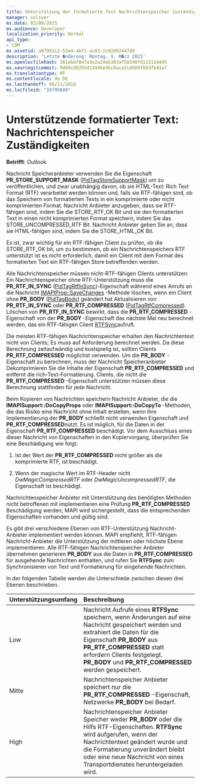```yaml
---
title: Unterstützung der formatierte Text Nachrichtenspeicher Zuständigkeiten
manager: soliver
ms.date: 03/09/2015
ms.audience: Developer
localization_priority: Normal
api_type:
- COM
ms.assetid: a97993c2-52e4-4b71-ac03-2c02d82447d8
description: 'Letzte �nderung: Montag, 9. M�rz 2015'
ms.openlocfilehash: 301ebbf8e7a3e2a2deb303af5b198fd11511d495
ms.sourcegitcommit: 9d60cd82b5413446e5bc8ace2cd689f683fb41a7
ms.translationtype: MT
ms.contentlocale: de-DE
ms.lasthandoff: 06/11/2018
ms.locfileid: "19795649"
---
```

# <a name="supporting-formatted-text-message-store-responsibilities"></a>Unterstützende formatierter Text: Nachrichtenspeicher Zuständigkeiten

  
  
**Betrifft**: Outlook 
  
Nachricht Speicheranbieter verwenden Sie die Eigenschaft **PR_STORE_SUPPORT_MASK** ([PidTagStoreSupportMask](pidtagstoresupportmask-canonical-property.md)) um zu veröffentlichen, und zwar unabhängig davon, ob sie HTML-Text: Rich Text Format (RTF) verarbeitet werden können und, falls sie RTF-fähigen sind, ob das Speichern von formatierten Texts in ein komprimierte oder nicht komprimierten Format. Nachricht Anbieter anzugeben, dass sie RTF-fähigen sind, indem Sie die STORE_RTF_OK Bit und sie den formatierten Text in einen nicht komprimierten Format speichern, indem Sie das STORE_UNCOMPRESSED_RTF Bit. Nachricht Anbieter geben Sie an, dass sie HTML-fähigen sind, indem Sie die STORE_HTML_OK Bit.
  
Es ist, zwar wichtig für ein RTF-fähigen Client zu prüfen, ob die STORE_RTF_OK bit, um zu bestimmen, ob ein Nachrichtenspeichers RTF unterstützt ist es nicht erforderlich, damit ein Client mit dem Format des formatierten Text ein RTF-fähigen Store betreffenden werden. 
  
Alle Nachrichtenspeicher müssen nicht-RTF-fähigen Clients unterstützen. Ein Nachrichtenspeicher ohne RTF-Unterstützung muss die **PR_RTF_IN_SYNC** ([PidTagRtfInSync](pidtagrtfinsync-canonical-property.md))-Eigenschaft während eines Anrufs an die Nachricht [IMAPIProp::SaveChanges](imapiprop-savechanges.md) -Methode löschen, wenn ein Client ohne **PR_BODY** ([PidTagBody](pidtagbody-canonical-property.md)) geändert hat Aktualisieren von **PR_RTF_IN_SYNC** oder **PR_RTF_COMPRESSED** ([PidTagRtfCompressed](pidtagrtfcompressed-canonical-property.md)). Löschen von **PR_RTF_IN_SYNC** bewirkt, dass die **PR_RTF_COMPRESSED** -Eigenschaft von der **PR_BODY** -Eigenschaft das nächste Mal neu berechnet werden, das ein RTF-fähigen Client [RTFSync](rtfsync.md)aufruft. 
  
Die meisten RTF-fähigen Nachrichtenspeicher erhalten den Nachrichtentext nicht von Clients; Es muss auf Anforderung berechnet werden. Da diese Berechnung zeitaufwändig und kostspielig ist, sollten Clients **PR_RTF_COMPRESSED** möglichst verwenden. Um die **PR_BODY** -Eigenschaft zu berechnen, muss der Nachricht Speicheranbieter Dekomprimieren Sie die Inhalte der Eigenschaft **PR_RTF_COMPRESSED** und entfernt die rich-Text-Formatierung. Clients, die nicht die **PR_RTF_COMPRESSED** -Eigenschaft unterstützen müssen diese Berechnung stattfinden für jede Nachricht. 
  
Beim Kopieren von Nachrichten speichern Nachricht Anbieter, die die **IMAPISupport::DoCopyProps** oder **IMAPISupport::DoCopyTo** -Methoden, die das Risiko eine Nachricht ohne Inhalt erstellen, wenn ihre Implementierung der **PR_BODY** schließt nicht verwenden Eigenschaft und **PR_RTF_COMPRESSED**nutzt. Es ist möglich, für die Daten in der Eigenschaft **PR_RTF_COMPRESSED** beschädigt. Vor dem Ausschluss eines dieser Nachricht von Eigenschaften in den Kopiervorgang, überprüfen Sie eine Beschädigung wie folgt: 
  
1. Ist der Wert der **PR_RTF_COMPRESSED** nicht größer als die komprimierte RTF, ist beschädigt. 
    
2. Wenn der magische Wert im RTF-Header nicht _DwMagicCompressedRTF_ oder _DwMagicUncompressedRTF_, die Eigenschaft ist beschädigt.
    
Nachrichtenspeicher Anbieter mit Unterstützung des benötigten Methoden nicht betroffenen mit implementieren eine Prüfung **PR_RTF_COMPRESSED** Beschädigung werden; MAPI wird sichergestellt, dass die entsprechenden Eigenschaften vorhanden und gültig sind. 
  
Es gibt drei verschiedene Ebenen von RTF-Unterstützung Nachricht-Anbieter implementiert werden können. MAPI empfiehlt, RTF-fähigen Nachricht-Anbieter die Unterstützung der mittleren oder höchste Ebene implementieren. Alle RTF-fähigen Nachrichtenspeicher Anbieter übernehmen generieren **PR_BODY** aus die Daten in **PR_RTF_COMPRESSED** für ausgehende Nachrichten enthalten, und rufen Sie **RTFSync** zum Synchronisieren von Text und Formatierung für eingehende Nachrichten. 
  
In der folgenden Tabelle werden die Unterschiede zwischen diesen drei Ebenen beschrieben. 
  
|**Unterstützungsumfang**|**Beschreibung**|
|:-----|:-----|
|Low  <br/> |Nachricht Aufrufe eines **RTFSync** speichern, wenn Änderungen auf eine Nachricht gespeichert werden und extrahiert die Daten für die Eigenschaft **PR_BODY** aus **PR_RTF_COMPRESSED** statt erfordern Clients festgelegt. **PR_BODY** und **PR_RTF_COMPRESSED** werden gespeichert.  <br/> |
|Mitte  <br/> |Nachrichtenspeicher Anbieter speichert nur die **PR_RTF_COMPRESSED** -Eigenschaft, Netzwerke **PR_BODY** bei Bedarf.  <br/> |
|High  <br/> |Nachrichtenspeicher Anbieter Speicher weder **PR_BODY** oder die Hilfs RTF-Eigenschaften. **RTFSync** wird aufgerufen, wenn der Nachrichtentext geändert wurde und die Formatierung unverändert bleibt oder eine neue Nachricht von eines Transportdienstes heruntergeladen wird.  <br/> |
   


